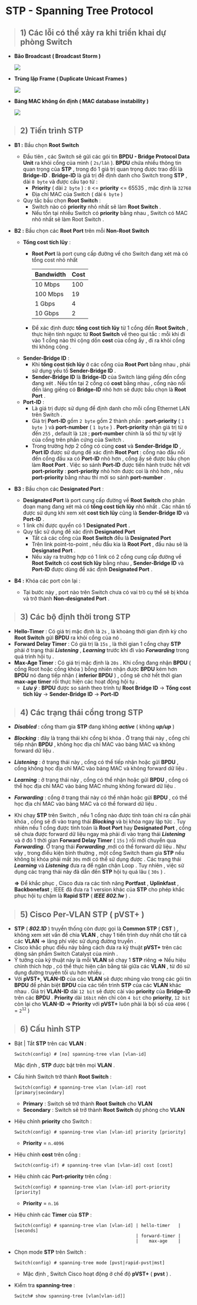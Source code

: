 # STP - Spanning Tree Protocol
> ## **1) Các lỗi có thể xảy ra khi triển khai dự phòng Switch**
- **Bão Broadcast ( Broadcast Storm )**

    ![](/images/ccna/19_STP/Screenshot_2.png)

- **Trùng lặp Frame (  Duplicate Unicast Frames )**

    ![](/images/ccna/19_STP/Screenshot_1.png)

- **Bảng MAC không ổn định ( MAC database instability )** 

    ![](/images/ccna/19_STP/Screenshot_3.png)

> ## **2) Tiến trình STP**
- **B1 :** Bầu chọn **Root Switch**
    - Đầu tiên , các Switch sẽ gửi các gói tin **BPDU - Bridge Protocol Data Unit** ra khỏi cổng của mình ( `2s/lần` ). **BPDU** chứa nhiều thông tin quan trọng của **STP** , trong đó 1 giá trị quan trọng được trao đổi là **Bridge-ID** . **Bridge-ID** là giá trị để định danh cho Switch trong **STP** , dài `8 byte` và được cấu tạo từ :
        - **Priority** ( dài `2 byte` ) : `0` <= **priority** <= 65535 , mặc định là `32768`
        - Địa chỉ MAC của Switch ( dài `6 byte` )
    - Quy tắc bầu chọn **Root Switch** :
        - Switch nào có **priority** nhỏ nhất sẽ làm **Root Switch** .
        - Nếu tồn tại nhiều Switch có **priority** bằng nhau , Switch có MAC nhỏ nhất sẽ làm Root Switch .
- **B2 :** Bầu chọn các **Root Port** trên mỗi **Non-Root Switch**
    - **Tổng cost tích lũy** :
        - **Root Port** là port cung cấp đường về cho Switch đang xét mà có tổng cost nhỏ nhất

            | Bandwidth | Cost |
            |-----------|------|
            | 10 Mbps | 100 |
            | 100 Mbps | 19 |
            | 1 Gbps | 4 |
            | 10 Gbps | 2 |

        - Để xác định được **tổng cost tích lũy** từ 1 cổng đến **Root Switch** , thực hiện tính ngược từ **Root Switch** về theo qui tắc : mỗi khi đi vào 1 cổng nào thì cộng dồn **cost** của cổng ấy , đi ra khỏi cổng thì không cộng .
    - **Sender-Bridge ID** :
        - Khi **tổng cost tích lũy** ở các cổng của **Root Port** bằng nhau , phải sử dụng yếu tố **Sender-Bridge ID** .
        - **Sender-Bridge ID** là **Bridge-ID** của Switch láng giềng đến cổng đang xét . Nếu tồn tại 2 cổng có **cost** bằng nhau , cổng nào nối đến láng giềng có **Bridge-ID** nhỏ hơn sẽ được bầu chọn là **Root Port** .
    - **Port-ID** :
        - Là giá trị được sử dụng để định danh cho mỗi cổng Ethernet LAN trên Switch .
        - Giá trị **Port-ID** gồm `2 byte` gồm 2 thành phần : **port-priority** ( `1 byte `) và **port-number** ( `1 byte` ) . **Port-priority** nhận giá trị từ `0` đến `255` , default là `128` ; **port-number** chính là số thứ tự vật lý của cổng trên phần cứng của Switch .
        - Trong trường hợp 2 cổng có cùng **cost** và **Sender-Bridge ID** , **Port ID** được sử dụng để xác định **Root Port** : cổng nào đấu nối đến cổng đầu xa có **Port-ID** nhỏ hơn , cổng ấy sẽ được bầu chọn làm **Root Port** . Việc so sánh **Port-ID** được tiến hành trước hết với **port-priority** : **port-priority** nhỏ hơn được coi là nhỏ hơn , nếu **port-priority** bằng nhau thì mới so sánh **port-number** .
        
- **B3 :** Bầu chọn các **Designated Port** :
    - **Designated Port** là port cung cấp đường về **Root Switch** cho phân đoạn mạng đang xét mà có **tổng cost tích lũy** nhỏ nhất . Các nhân tố được sử dụng khi xem xét **cost tích lũy** cũng là **Sender-Bridge ID** và **Port-ID** .
    - 1 link chỉ được quyền có 1 **Designated Port** .
    - Quy tắc sử dụng để xác định **Designated Port**
        - Tất cả các cổng của **Root Switch** đều là **Designated Port**
        - Trên link point-to-point , nếu đầu kia là **Root Port** , đầu nàu sẽ là **Designated Port** .
        - Nếu xảy ra trường hợp có 1 link có 2 cổng cung cấp đường về **Root Switch** có **cost tích lũy** bằng nhau , **Sender-Bridge ID** và **Port-ID** được dùng để xác định **Designated Port** .
- **B4 :** Khóa các port còn lại :
    - Tại bước này , port nào trên Switch chưa có vai trò cụ thể sẽ bị khóa và trở thành **Non-designated Port** .
> ## **3) Các bộ định thời trong STP**
- **Hello-Timer** : Có giá trị mặc định là `2s` , là khoảng thời gian định kỳ cho **Root Switch** gửi **BPDU** ra khỏi cổng của nó .
- **Forward Delay Timer** : Có giá trị là `15s` , là thời gian 1 cổng chạy **STP** phải ở trạng thái ***Listening*** , ***Learning*** trước khi đi vào ***Forwarding*** trong quá trình hội tụ .
- **Max-Age Timer** : Có giá trị mặc định là `20s` . Khi cổng đang nhận **BPDU** ( cổng Root hoặc cổng khóa ) bỗng nhiên nhận được **BPDU** kém hơn **BPDU** nó đang tiếp nhận ( **inferior BPDU** ) ,  cổng sẽ chờ hết thời gian **max-age timer** rồi thực hiện các hoạt động hội tụ .
    - ***Lưu ý*** : **BPDU** được so sánh theo trình tự **Root Bridge ID** -> **Tổng cost tích lũy** -> **Sender-Bridge ID** -> **Port-ID**
> ## **4) Các trạng thái cổng trong STP**
- ***Disabled*** : cổng tham gia **STP** đang không ***active*** ( không ***up/up*** )
- ***Blocking*** : đây là trạng thái khi cổng bị khóa . Ở trạng thái này , cổng chỉ tiếp nhận **BPDU** , không học địa chỉ MAC vào bảng MAC và không forward dữ liệu .
- ***Listening*** : ở trạng thái này , cổng có thể tiếp nhận hoặc gửi **BPDU** , cổng không học địa chỉ MAC vào bảng MAC và không forward dữ liệu .
- ***Learning*** : ở trạng thái này , cổng có thể nhận hoặc gửi **BPDU** , cổng có thể học địa chỉ MAC vào bảng MAC nhưng không forward dữ liệu .
- ***Forwarding*** : cổng ở trạng thái này có thể nhận hoặc gửi **BPDU** , có thể học địa chỉ MAC vào bảng MAC và có thể forward dữ liệu .
- Khi chạy **STP** trên Switch , nếu 1 cổng nào được tính toán chỉ ra cần phải khóa , cổng sẽ đi vào trạng thái ***Blocking*** và bị khóa ngay lập tức . Tuy nhiên nếu 1 cổng được tính toán là **Root Port** hay **Designated Port** , cổng sẽ chưa được forward dữ liệu ngay mà phải đi vào trạng thái ***Listening*** và ở đó 1 thời gian **Forward Delay Timer** ( `15s` ) rồi mới chuyển qua ***Forwarding***. Ở trạng thái ***Forwarding*** ,mới có thể forward dữ liệu . Như vậy , trong điều kiện bình thường , một cổng Switch tham gia **STP** nếu không bị khóa phải mất `30s` mới có thể sử dụng được . Các trạng thái ***Learning*** và ***Listening*** đưa ra để ngăn chặn Loop . Tuy nhiên , việc sử dụng các trạng thái này đã dẫn đến **STP** hội tụ quá lâu ( `30s` ) .

    **=>** Để khắc phục , Cisco đưa ra các tính năng **Portfast** , **Uplinkfast** , **Backbonefast** ; IEEE đã đưa ra 1 version khác của **STP** cho phép khắc phục hội tụ chậm là **Rapid STP** ( ***IEEE 802.1w*** ) .
> ## **5) Cisco Per-VLAN STP ( pVST+ )**
- **STP** ( ***802.1D*** ) truyền thống còn được gọi là **Common STP** ( **CST** ) , không xem xét vấn đề chia **VLAN** , chạy 1 tiến trình duy nhất cho tất cả các **VLAN** => lãng phí việc sử dụng đường truyền .
- Cisco khắc phục điều này bằng cách đưa ra kỹ thuật **pVST+** trên các dòng sản phẩm Switch Catalyst của mình .
- Ý tưởng của kỹ thuật này là mỗi **VLAN** sẽ chạy 1 **STP** riêng 
=> Nếu hiệu chỉnh thích hợp , có thể thực hiện cân bằng tải giữa các **VLAN** , từ đó sử dụng đường truyền tối ưu hơn nhiều .
- Với **pVST+**, **VLAN-ID** của các **VLAN** sẽ được nhúng vào trong các gói tin **BPDU** để phân biệt **BPDU** của các tiến trình **STP** của các **VLAN** khác nhau . Giá trị **VLAN-ID** dài `12 bit` sẽ được cài vào **priority** của **Bridge-ID** trên các **BPDU** . **Priority** dài `16bit` nên chỉ còn `4 bit` cho **priority**, `12 bit` còn lại cho **VLAN-ID** => **Priority** với **pVST+** luôn phải là bội số của `4096` ( = `2`<sup>`12`</sup> )
> ## **6) Cấu hình STP**
- Bật | Tắt **STP** trên các **VLAN** :
    ```
    Switch(config) # [no] spanning-tree vlan [vlan-id]
    ```
    Mặc định , **STP** được bật trên mọi **VLAN** .

- Cấu hình Switch trở thành **Root Switch** :
    ```
    Switch(config) # spanning-tree vlan [vlan-id] root [primary|secondary]
    ```
    - **Primary** : Switch sẽ trở thành **Root Switch** cho **VLAN**
    - **Secondary** : Switch sẽ trở thành **Root Switch** dự phòng cho **VLAN**
- Hiệu chỉnh **priority** cho Switch :
    ```
    Switch(config) # spanning-tree vlan [vlan-id] priority [priority]
    ```
    - **Priority** = `n.4096`
- Hiệu chỉnh **cost** trên cổng :
    ```
    Switch(config-if) # spanning-tree vlan [vlan-id] cost [cost]
    ```
- Hiệu chỉnh các **Port-priority** trên cổng :
    ```
    Switch(config) # spanning-tree vlan [vlan-id] port-priority [priority]
    ```
    - **Priority** = `n.16`
- Hiệu chỉnh các **Timer** của **STP** :
    ```
    Switch(config) # spanning-tree vlan [vlan-id] | hello-timer   | [seconds]
                                                  | forward-timer |
                                                  |    max-age    |
    ```
-  Chọn mode **STP** trên Switch :
    ```
    Switch(config) # spanning-tree mode [pvst|rapid-pvst|mst]
    ```
    - Mặc định , Switch Cisco hoạt động ở chế độ **pVST+** ( **pvst** ) .
- Kiểm tra **spanning-tree** :
    ```
    Switch# show spanning-tree [vlan[vlan-id]]
    ```
    



